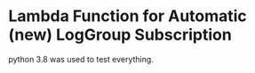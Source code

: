 # Lambda Function for Automatic (new) LogGroup Subscription

python 3.8 was used to test everything.

